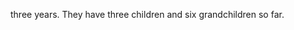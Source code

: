 ﻿---
fname: 'Mark'
lname: 'Ihrig'
id: 918
published: false
layout: judge-bio
---
three years. They have three children and six
grandchildren so far.
